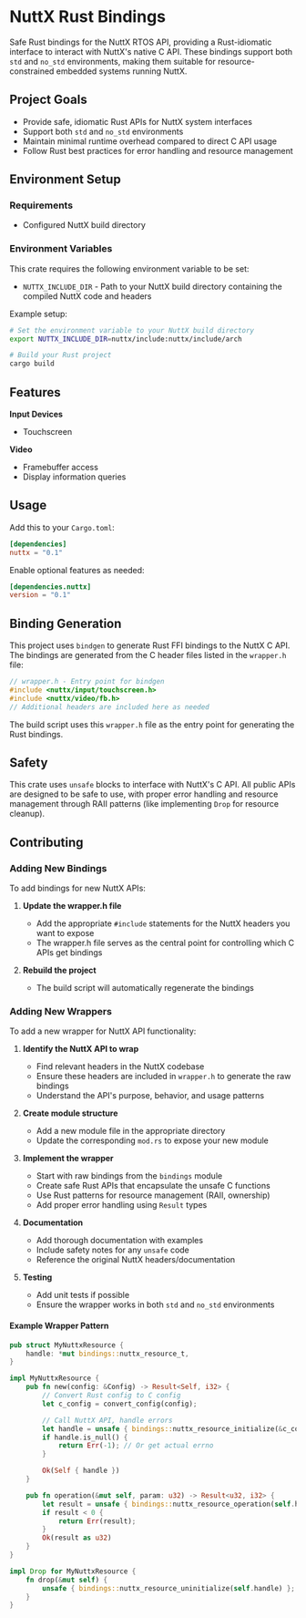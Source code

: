 # NuttX Rust Bindings

Safe Rust bindings for the NuttX RTOS API, providing a Rust-idiomatic interface to interact with NuttX's native C API. These bindings support both `std` and `no_std` environments, making them suitable for resource-constrained embedded systems running NuttX.

## Project Goals

- Provide safe, idiomatic Rust APIs for NuttX system interfaces
- Support both `std` and `no_std` environments
- Maintain minimal runtime overhead compared to direct C API usage
- Follow Rust best practices for error handling and resource management

## Environment Setup

### Requirements

- Configured NuttX build directory

### Environment Variables

This crate requires the following environment variable to be set:

- `NUTTX_INCLUDE_DIR` - Path to your NuttX build directory containing the compiled NuttX code and headers

Example setup:

```bash
# Set the environment variable to your NuttX build directory
export NUTTX_INCLUDE_DIR=nuttx/include:nuttx/include/arch

# Build your Rust project
cargo build
```

## Features

**Input Devices**
  - Touchscreen

**Video**
  - Framebuffer access
  - Display information queries

## Usage

Add this to your `Cargo.toml`:

```toml
[dependencies]
nuttx = "0.1"
```

Enable optional features as needed:

```toml
[dependencies.nuttx]
version = "0.1"
```

## Binding Generation

This project uses `bindgen` to generate Rust FFI bindings to the NuttX C API. The bindings are generated from the C header files listed in the `wrapper.h` file:

```c
// wrapper.h - Entry point for bindgen
#include <nuttx/input/touchscreen.h>
#include <nuttx/video/fb.h>
// Additional headers are included here as needed
```

The build script uses this `wrapper.h` file as the entry point for generating the Rust bindings.

## Safety

This crate uses `unsafe` blocks to interface with NuttX's C API. All public APIs are designed to be safe to use, with proper error handling and resource management through RAII patterns (like implementing `Drop` for resource cleanup).

## Contributing

### Adding New Bindings

To add bindings for new NuttX APIs:

1. **Update the wrapper.h file**
   - Add the appropriate `#include` statements for the NuttX headers you want to expose
   - The wrapper.h file serves as the central point for controlling which C APIs get bindings

2. **Rebuild the project**
   - The build script will automatically regenerate the bindings

### Adding New Wrappers

To add a new wrapper for NuttX API functionality:

1. **Identify the NuttX API to wrap**
   - Find relevant headers in the NuttX codebase
   - Ensure these headers are included in `wrapper.h` to generate the raw bindings
   - Understand the API's purpose, behavior, and usage patterns

2. **Create module structure**
   - Add a new module file in the appropriate directory
   - Update the corresponding `mod.rs` to expose your new module

3. **Implement the wrapper**
   - Start with raw bindings from the `bindings` module
   - Create safe Rust APIs that encapsulate the unsafe C functions
   - Use Rust patterns for resource management (RAII, ownership)
   - Add proper error handling using `Result` types

4. **Documentation**
   - Add thorough documentation with examples
   - Include safety notes for any `unsafe` code
   - Reference the original NuttX headers/documentation

5. **Testing**
   - Add unit tests if possible
   - Ensure the wrapper works in both `std` and `no_std` environments

#### Example Wrapper Pattern

```rust
pub struct MyNuttxResource {
    handle: *mut bindings::nuttx_resource_t,
}

impl MyNuttxResource {
    pub fn new(config: &Config) -> Result<Self, i32> {
        // Convert Rust config to C config
        let c_config = convert_config(config);

        // Call NuttX API, handle errors
        let handle = unsafe { bindings::nuttx_resource_initialize(&c_config) };
        if handle.is_null() {
            return Err(-1); // Or get actual errno
        }

        Ok(Self { handle })
    }

    pub fn operation(&mut self, param: u32) -> Result<u32, i32> {
        let result = unsafe { bindings::nuttx_resource_operation(self.handle, param) };
        if result < 0 {
            return Err(result);
        }
        Ok(result as u32)
    }
}

impl Drop for MyNuttxResource {
    fn drop(&mut self) {
        unsafe { bindings::nuttx_resource_uninitialize(self.handle) };
    }
}
```
